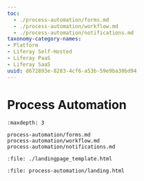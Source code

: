 ```yaml
---
toc:
  - ./process-automation/forms.md
  - ./process-automation/workflow.md
  - ./process-automation/notifications.md
taxonomy-category-names:
- Platform
- Liferay Self-Hosted
- Liferay PaaS
- Liferay SaaS
uuid: d672893e-8283-4cf6-a53b-59e9ba30bd94
---
```

# Process Automation

```{toctree}
:maxdepth: 3

process-automation/forms.md
process-automation/workflow.md
process-automation/notifications.md
```

```{raw} html
:file: ./landingpage_template.html
```

```{raw} html
:file: process-automation/landing.html
```
